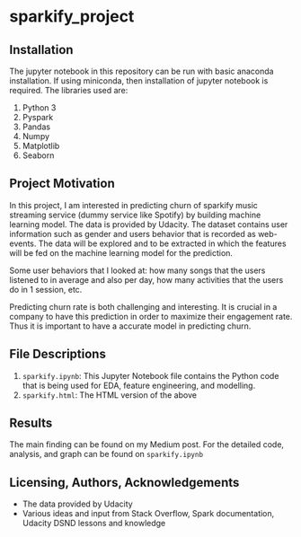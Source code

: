 # sparkify_project

## Installation
The jupyter notebook in this repository can be run with basic anaconda installation. If using miniconda, then installation of jupyter notebook is required. The libraries used are:

1. Python 3
2. Pyspark
3. Pandas
4. Numpy
5. Matplotlib
6. Seaborn

## Project Motivation
In this project, I am interested in predicting churn of sparkify music streaming service (dummy service like Spotify) by building machine learning model. The data is provided by Udacity. The dataset contains user information such as gender and users behavior that is recorded as web-events. The data will be explored and to be extracted in which the features will be fed on the machine learning model for the prediction.

Some user behaviors that I looked at: how many songs that the users listened to in average and also per day, how many activities that the users do in 1 session, etc.

Predicting churn rate is both challenging and interesting. It is crucial in a company to have this prediction in order to maximize their engagement rate. Thus it is important to have a accurate model in predicting churn. 

## File Descriptions
1. `sparkify.ipynb`: This Jupyter Notebook file contains the Python code that is being used for EDA, feature engineering, and modelling.
2. `sparkify.html`: The HTML version of the above

## Results
The main finding can be found on my Medium post. For the detailed code, analysis, and graph can be found on `sparkify.ipynb`

## Licensing, Authors, Acknowledgements
- The data provided by Udacity
- Various ideas and input from Stack Overflow, Spark documentation, Udacity DSND lessons and knowledge
